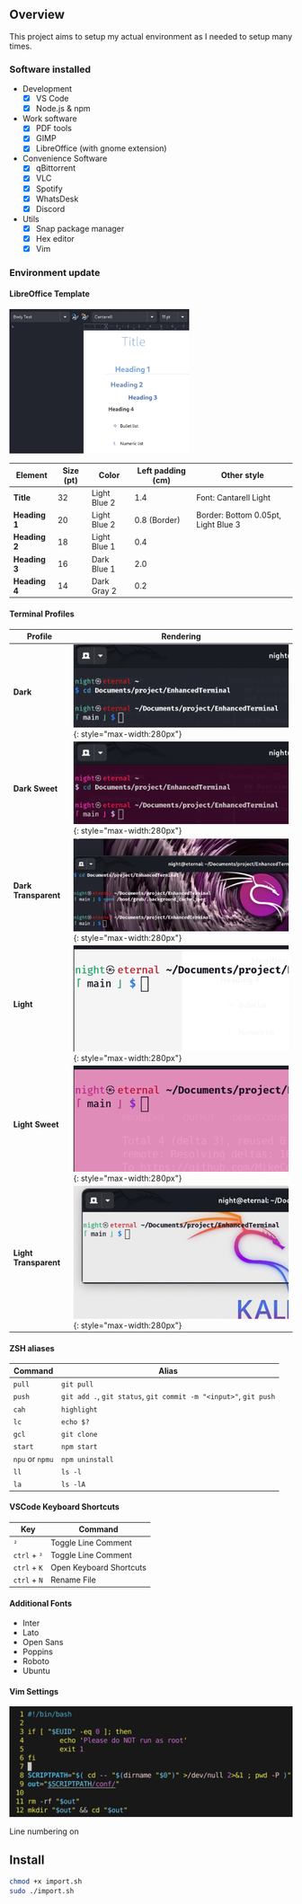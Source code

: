 ## Overview

This project aims to setup my actual environment as I needed to setup many times.

### Software installed

- Development
  - [x] VS Code
  - [x] Node.js & npm

- Work software
  - [x] PDF tools
  - [x] GIMP
  - [x] LibreOffice (with gnome extension)

- Convenience Software
  - [x] qBittorrent
  - [x] VLC
  - [x] Spotify
  - [x] WhatsDesk
  - [x] Discord

- Utils
  - [x] Snap package manager
  - [x] Hex editor
  - [x] Vim

### Environment update

#### LibreOffice Template

<img src="asset/libreoffice.png" alt="libreoffice" style="max-width: 320px" />

| Element | Size (pt) | Color | Left padding (cm) | Other style |
|---|---|---|---|---|
| **Title** | 32 | Light Blue 2 | 1.4 | Font: Cantarell Light |
| **Heading 1** | 20 | Light Blue 2 | 0.8 (Border) | Border: Bottom 0.05pt, Light Blue 3 |
| **Heading 2** | 18 | Light Blue 1 | 0.4 |  |
| **Heading 3** | 16 | Dark Blue 1 | 2.0 |  |
| **Heading 4** | 14 | Dark Gray 2 | 0.2 |  |

#### Terminal Profiles

| Profile | Rendering |
|---|---|
| **Dark** | ![dark](asset/profile/dark.png){: style="max-width:280px"} |
| **Dark Sweet** | ![dark sweet](asset/profile/dark-sweet.png){: style="max-width:280px"} |
| **Dark Transparent** | ![dark transparent](asset/profile/dark-transparent.png){: style="max-width:280px"} |
| **Light** | ![light](asset/profile/light.png){: style="max-width:280px"} |
| **Light Sweet** | ![light sweet](asset/profile/light-sweet.png){: style="max-width:280px"} |
| **Light Transparent** | ![light transparent](asset/profile/light-transparent.png){: style="max-width:280px"} |

#### ZSH aliases

| Command | Alias |
|---|---|
| `pull` | `git pull` |
| `push` | `git add .`, `git status`, `git commit -m "<input>"`, `git push` |
| `cah` | `highlight` |
| `lc` | `echo $?` |
| `gcl` | `git clone` |
| `start` | `npm start` |
| `npu` or `npmu` | `npm uninstall` |
| `ll` | `ls -l` |
| `la` | `ls -lA` |

#### VSCode Keyboard Shortcuts

| Key | Command |
|---|---|
| `²` | Toggle Line Comment |
| `ctrl` + `²` | Toggle Line Comment |
| `ctrl` + `K` | Open Keyboard Shortcuts |
| `ctrl` + `N` | Rename File |

#### Additional Fonts

* Inter
* Lato
* Open Sans
* Poppins
* Roboto
* Ubuntu

#### Vim Settings

![vim](asset/vim.png)

Line numbering on

## Install

```sh
chmod +x import.sh
sudo ./import.sh
```